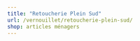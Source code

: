 ```yaml
---
title: "Retoucherie Plein Sud"
url: /vernouillet/retoucherie-plein-sud/
shop: articles ménagers
---
```

